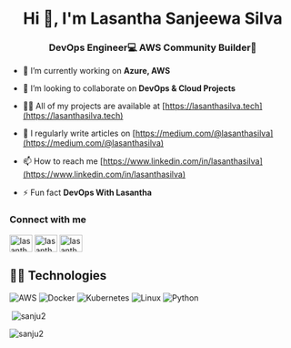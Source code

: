<h1 align="center">Hi 👋, I'm Lasantha Sanjeewa Silva</h1>
<h3 align="center">DevOps Engineer💻 AWS Community Builder🚀</h3>

- 🔭 I’m currently working on **Azure, AWS**

- 👯 I’m looking to collaborate on **DevOps & Cloud Projects**

- 👨‍💻 All of my projects are available at [https://lasanthasilva.tech](https://lasanthasilva.tech)

- 📝 I regularly write articles on [https://medium.com/@lasanthasilva](https://medium.com/@lasanthasilva)

- 📫 How to reach me [https://www.linkedin.com/in/lasanthasilva](https://www.linkedin.com/in/lasanthasilva)

- ⚡ Fun fact **DevOps With Lasantha**

<h3 align="left">Connect with me</h3>
<p align="left">
<a href="https://twitter.com/lasanthasilva96" target="blank"><img align="center" src="https://raw.githubusercontent.com/rahuldkjain/github-profile-readme-generator/master/src/images/icons/Social/twitter.svg" alt="lasanthasilva96" height="30" width="40" /></a>
<a href="https://dev.to/lasanthasilva" target="blank"><img align="center" src="https://raw.githubusercontent.com/rahuldkjain/github-profile-readme-generator/master/src/images/icons/Social/devto.svg" alt="lasanthasilva" height="30" width="40" /></a>
<a href="https://www.youtube.com/channel/UCUo3VtsWbCIH1twIsJbVuPg" target="blank"><img align="center" src="https://raw.githubusercontent.com/rahuldkjain/github-profile-readme-generator/master/src/images/icons/Social/youtube.svg" alt="lasantha sanjeewa silva" height="30" width="40" /></a>
</p>

## 👨‍💻 Technologies

![AWS](https://img.shields.io/badge/-AWS-000?&logo=Amazon-AWS&logoColor=F90)
![Docker](https://img.shields.io/badge/-Docker-000?&logo=Docker)
![Kubernetes](https://img.shields.io/badge/-Kubernetes-000?&logo=Kubernetes)
![Linux](https://img.shields.io/badge/-Linux-000?&logo=Linux)
![Python](https://img.shields.io/badge/-Python-000?&logo=Python)

<p>&nbsp;<img align="center" src="https://github-readme-stats.vercel.app/api?username=sanju2&show_icons=true&locale=en" alt="sanju2" /></p>

<p><img align="center" src="https://github-readme-streak-stats.herokuapp.com/?user=sanju2&" alt="sanju2" /></p>
